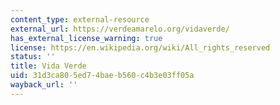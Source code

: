 ```yaml
---
content_type: external-resource
external_url: https://verdeamarelo.org/vidaverde/
has_external_license_warning: true
license: https://en.wikipedia.org/wiki/All_rights_reserved
status: ''
title: Vida Verde
uid: 31d3ca80-5ed7-4bae-b560-c4b3e03ff05a
wayback_url: ''
---
```

